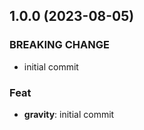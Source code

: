 ## 1.0.0 (2023-08-05)

### BREAKING CHANGE

- initial commit

### Feat

- **gravity**: initial commit
